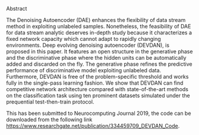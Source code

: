 
Abstract

The Denoising Autoencoder (DAE) enhances the flexibility of data stream method in exploiting unlabeled samples. Nonetheless, the feasibility of DAE for data stream analytic deserves in-depth study because it characterizes a fixed network capacity which cannot adapt to rapidly changing environments. Deep evolving denoising autoencoder (DEVDAN), is proposed in this paper. It features an open structure in the generative phase and the discriminative phase where the hidden units can be automatically added and discarded on the fly. The generative phase refines the predictive performance of discriminative model exploiting unlabeled data. Furthermore, DEVDAN is free of the problem-specific threshold and works fully in the single-pass learning fashion. We show that DEVDAN can find competitive network architecture compared with state-of-the-art methods on the classification task using ten prominent datasets simulated under the prequential test-then-train protocol.

This has been submitted to Neurocomputing Journal 2019, the code can be downloaded from the following link https://www.researchgate.net/publication/334459709_DEVDAN_Code.
